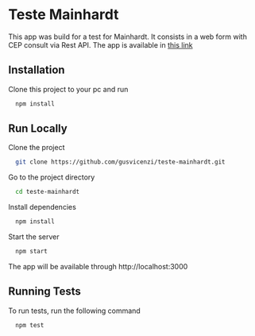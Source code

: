 # Teste Mainhardt

This app was build for a test for Mainhardt. It consists in a web form with CEP consult via Rest API.
The app is available in [this link](https://teste-mainhardt.vercel.app/ 'Teste Mainhard Gustavo Vicenzi')

## Installation

Clone this project to your pc and run

```bash
  npm install
```

## Run Locally

Clone the project

```bash
  git clone https://github.com/gusvicenzi/teste-mainhardt.git
```

Go to the project directory

```bash
  cd teste-mainhardt
```

Install dependencies

```bash
  npm install
```

Start the server

```bash
  npm start
```

The app will be available through http://localhost:3000

## Running Tests

To run tests, run the following command

```bash
  npm test
```

